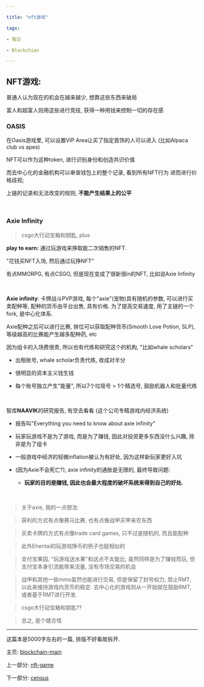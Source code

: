 ```yaml
---

title: "nft游戏"

tags:

- 笔记

- Blockchian

---
```






## NFT游戏:



普通人认为现在的机会在越来越少, 想靠这些东西来破局



富人和超富人则用这些进行竞技, 获得一种用钱来控制一切的存在感







### OASIS 



在Oasis游戏里, 可以设置VIP Area让买了指定首饰的人可以进入 (比如Alpaca club vs apes)



NFT可以作为这种token, 进行识别身份和创造共识价值



而去中心化的金融机构可以审查钱包上的整个记录, 看到所有NFT行为 进而进行价格歧视; 



上链的记录和无法改变的规则, **不能产生结果上的公平**



<br>



### Axie Infinity



> csgo大行动宝箱和钥匙, plus



**play to earn:** 通过玩游戏来挣取能二次销售的NFT. 



"花钱买NFT入场, 然后通过玩挣NFT"



有点MMORPG, 有点CSGO, 但是现在变成了很新很in的NFT, 比如说Axie Infinity



<br>



**Axie infinity**: 卡牌战斗PVP游戏, 每个"axie"(宠物)具有随机的参数, 可以进行买卖配种等, 配种的货币由平台出售, 具有价格. 为了提高交易速度, 用了主链的一个fork, 是中心化体系.



Axie配种之后可以进行比赛, 排位可以获取配种货币(Smooth Love Potion, SLP), 等级越高的比赛能产生越多配种药, etc



因为组卡的入场费很贵, 所以也有代练和研究这个的机构, "比如whale scholars"



- 出租账号, whale scholar负责代练, 收成对半分

- 很明显的资本主义钱生钱

- 每个账号独立产生"能量", 所以7个垃圾号 > 1个精选号, 鼓励机器人和批量代练



<br>



智库**NAAVIK**的研究报告, 有空去看看 (这个公司专精游戏内经济系统)



  - 报告叫"Everything you need to know about axie infinity"



  - 玩家玩游戏不是为了游戏, 而是为了赚钱, 因此对投资更多东西没什么兴趣, 除非是为了组卡



  - 一般游戏中经济的轻微inflation被认为有好处, 因为这样新玩家更好入坑



  - (因为Axie不会死亡?), axie infinity的通胀是无限的, 最终导致问题:



    - **玩家的目的是赚钱, 因此也会最大程度的破坏系统来得到自己的好处.**

    



<br>



>

> 关于axie, 我的一点想法:

>

> 获利的方式有点像赛马比赛, 也有点像战甲买甲来农东西

>

> 买卖卡牌的方式有点像trade card games, 只不过是随机的, 而且能配种

>

> 此外Ehentai的玩游戏挣币的例子也挺相似的

>

> 支付宝果园, "玩游戏送水果"和这点不太能比; 虽然同样是为了赚钱而玩, 但支付宝本身引流能带来流量, 没有市场交易的机会

>

> 战甲和其他一些mmo虽然也能进行交易, 但是保留了封号权力, 禁止RMT, 以此来维持游戏内货币的稳定. 去中心化的游戏则从一开始就在鼓励RMT, 或者基于RMT进行开发.

>

> csgo大行动宝箱和钥匙??

>

> 总之, 是个缝合怪



---



这篇本是5000字左右的一篇, 排版不好看故拆开.



主页: [blockchain-main](notes/nft/blockchain-main.md)



上一部分: [nft-game](notes/nft/nft-game.md)



下一部分: [census](notes/nft/census.md)
